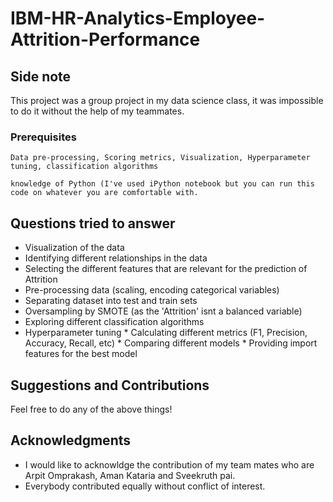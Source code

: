 # IBM-HR-Analytics-Employee-Attrition-Performance




## Side note 
This project was a group project in my data science class, it was impossible to do it without the help of my teammates.
### Prerequisites

```
Data pre-processing, Scoring metrics, Visualization, Hyperparameter tuning, classification algorithms
```
```
knowledge of Python (I've used iPython notebook but you can run this code on whatever you are comfortable with.
```
## Questions tried to answer

   * Visualization of the data
   * Identifying different relationships in the data
   * Selecting the different features that are relevant for the prediction of Attrition
   * Pre-processing data (scaling, encoding categorical variables)
   * Separating dataset into test and train sets
   * Oversampling by SMOTE (as the 'Attrition' isnt a balanced variable)
   * Exploring different classification algorithms
   * Hyperparameter tuning
    * Calculating different metrics (F1, Precision, Accuracy, Recall, etc)
    * Comparing different models
    * Providing import features for the best model






## Suggestions and Contributions
Feel free to do any of the above things!


## Acknowledgments

* I would like to acknowldge the contribution of my team mates who are Arpit Omprakash, Aman Kataria and Sveekruth pai.
* Everybody contributed equally without conflict of interest.





